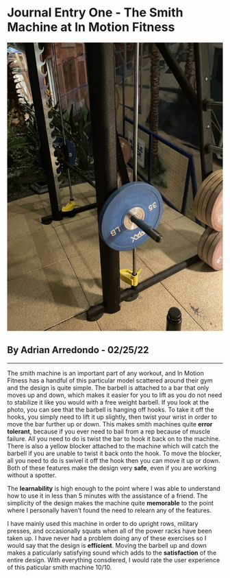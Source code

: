 # **Journal Entry One - The Smith Machine at In Motion Fitness**
![alt text](../assets/IMG_0441.jpg)
## By Adrian Arredondo - 02/25/22
---
The smith machine is an important part of any workout, and In Motion Fitness has a handful of this particular model scattered around their gym and the design is quite simple. The barbell is attached to a bar that only moves up and down, which makes it easier for you to lift as you do not need to stabilize it like you would with a free weight barbell. If you look at the photo, you can see that the barbell is hanging off hooks. To take it off the hooks, you simply need to lift it up slightly, then twist your wrist in order to move the bar further up or down. This makes smith machines quite **error tolerant**, because if you ever need to bail from a rep because of muscle failure. All you need to do is twist the bar to hook it back on to the machine. There is also a yellow blocker attached to the machine which will catch the barbell if you are unable to twist it back onto the hook. To move the blocker, all you need to do is swivel it off the hook then you can move it up or down. Both of these features make the design very **safe**, even if you are working without a spotter.

The **learnability** is high enough to the point where I was able to understand how to use it in less than 5 minutes with the assistance of a friend. The simplicity of the design makes the machine quite **memorable** to the point where I personally haven’t found the need to relearn any of the features.

I have mainly used this machine in order to do upright rows, military presses, and occasionally squats when all of the power racks have been taken up. I have never had a problem doing any of these exercises so I would say that the design is **efficient**. Moving the barbell up and down makes a paticularly satisfying sound which adds to the **satisfaction** of the entire design. With everything consdiered, I would rate the user experience of this paticular smith machine 10/10.

